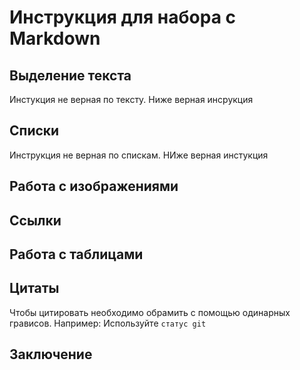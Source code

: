 # Инструкция для набора с Markdown

## Выделение текста

Инстукция не верная по тексту. Ниже верная инсрукция

## Списки

Инструкция не верная по спискам. НИже верная инстукция

## Работа с изображениями

## Ссылки

## Работа с таблицами

## Цитаты
Чтобы цитировать необходимо обрамить с помощью одинарных грависов. Например: Используйте `статус git`

## Заключение